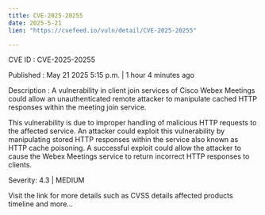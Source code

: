 ```yaml
---
title: CVE-2025-20255
date: 2025-5-21
lien: "https://cvefeed.io/vuln/detail/CVE-2025-20255"

---
```


CVE ID : CVE-2025-20255

Published :  May 21
2025
5:15 p.m. | 1 hour
4 minutes ago

Description : A vulnerability in client join services of Cisco Webex Meetings could allow an unauthenticated
remote attacker to manipulate cached HTTP responses within the meeting join service.
 This vulnerability is due to improper handling of malicious HTTP requests to the affected service. An attacker could exploit this vulnerability by manipulating stored HTTP responses within the service
also known as HTTP cache poisoning. A successful exploit could allow the attacker to cause the Webex Meetings service to return incorrect HTTP responses to clients.

Severity: 4.3 | MEDIUM

Visit the link for more details
such as CVSS details
affected products
timeline
and more...

